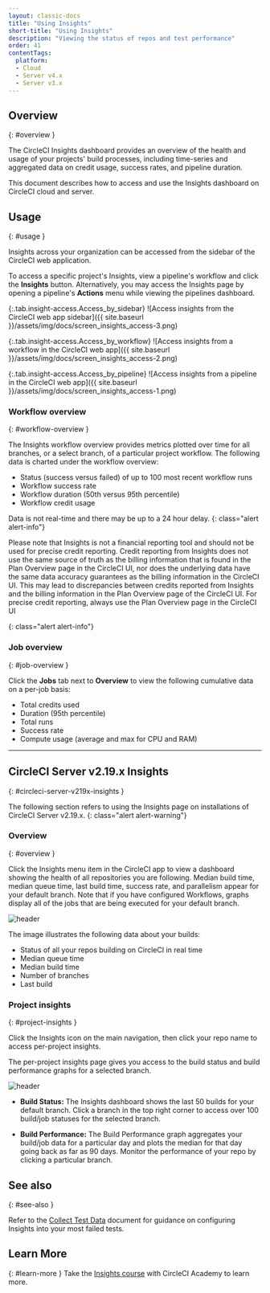```yaml
---
layout: classic-docs
title: "Using Insights"
short-title: "Using Insights"
description: "Viewing the status of repos and test performance"
order: 41
contentTags:
  platform:
  - Cloud
  - Server v4.x
  - Server v3.x
---
```


## Overview
{: #overview }

The CircleCI Insights dashboard provides an overview of the health and usage of
your projects' build processes, including time-series and aggregated data on credit usage,
success rates, and pipeline duration.

This document describes how to access and use the Insights dashboard on CircleCI cloud and server.

## Usage
{: #usage }

Insights across your organization can be accessed from the sidebar of the
CircleCI web application.

To access a specific project's Insights, view a pipeline's workflow and click
 the **Insights** button. Alternatively, you may access the Insights page by
 opening a pipeline's **Actions** menu while viewing the pipelines dashboard.

{:.tab.insight-access.Access_by_sidebar}
![Access insights from the CircleCI web app sidebar]({{ site.baseurl }}/assets/img/docs/screen_insights_access-3.png)

{:.tab.insight-access.Access_by_workflow}
![Access insights from a workflow in the CircleCI web app]({{ site.baseurl }}/assets/img/docs/screen_insights_access-2.png)

{:.tab.insight-access.Access_by_pipeline}
![Access insights from a pipeline in the CircleCI web app]({{ site.baseurl }}/assets/img/docs/screen_insights_access-1.png)

### Workflow overview
{: #workflow-overview }

The Insights workflow overview provides metrics plotted over time for all branches, or a select branch, of a particular project workflow. The following data is charted under the workflow overview:

- Status (success versus failed) of up to 100 most recent workflow runs
- Workflow success rate
- Workflow duration (50th versus 95th percentile)
- Workflow credit usage

Data is not real-time and there may be up to a 24 hour delay.
{: class="alert alert-info"}

Please note that Insights is not a financial reporting tool and should not be used for precise credit reporting. Credit reporting from Insights does not use the same source of truth as the billing information that is found in the Plan Overview page in the CircleCI UI, nor does the underlying data have the same data accuracy guarantees as the billing information in the CircleCI UI. This may lead to discrepancies between credits reported from Insights and the billing information in the Plan Overview page of the CircleCI UI. For precise credit reporting, always use the Plan Overview page in the CircleCI UI

{: class="alert alert-info"}

### Job overview
{: #job-overview }

Click the **Jobs** tab next to **Overview** to view the following cumulative data on a per-job basis:

- Total credits used
- Duration (95th percentile)
- Total runs
- Success rate
- Compute usage (average and max for CPU and RAM)

---

## CircleCI Server v2.19.x Insights
{: #circleci-server-v219x-insights }

The following section refers to using the Insights page on installations of CircleCI Server v2.19.x.
{: class="alert alert-warning"}

### Overview
{: #overview }

Click the Insights menu item in the CircleCI app to view a dashboard showing the health of all repositories you are following. Median build time, median queue time, last build time, success rate, and parallelism appear for your default branch. Note that if you have configured Workflows, graphs display all of the jobs that are being executed for your default branch.

![header](/docs/assets/img/docs/insights-1.0.gif)

The image illustrates the following data about your builds:

- Status of all your repos building on CircleCI in real time
- Median queue time
- Median build time
- Number of branches
- Last build

### Project insights
{: #project-insights }

Click the Insights icon on the main navigation, then click your repo name to access per-project insights.

The per-project insights page gives you access to the build status and build performance graphs for a selected branch.

![header](/docs/assets/img/docs/insights-current-build.png)

- **Build Status:** The Insights dashboard shows the last 50 builds for your default branch. Click a branch in the top right corner to access over 100 build/job statuses for the selected branch.

- **Build Performance:** The Build Performance graph aggregates your build/job data for a particular day and plots the median for that day going back as far as 90 days. Monitor the performance of your repo by clicking a particular branch.


## See also
{: #see-also }

Refer to the [Collect Test Data](/docs/collect-test-data/) document for guidance on configuring Insights into your most failed tests.

## Learn More
{: #learn-more }
Take the [Insights course](https://academy.circleci.com/insights-course?access_code=public-2021) with CircleCI Academy to learn more.
